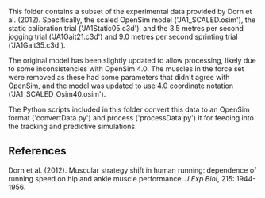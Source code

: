 This folder contains a subset of the experimental data provided by Dorn et al. (2012). Specifically, the scaled OpenSim model ('JA1_SCALED.osim'), the static calibration trial ('JA1Static05.c3d'), and the 3.5 metres per second jogging trial ('JA1Gait21.c3d') and 9.0 metres per second sprinting trial ('JA1Gait35.c3d').

The original model has been slightly updated to allow processing, likely due to some inconsistencies with OpenSim 4.0. The muscles in the force set were removed as these had some parameters that didn't agree with OpenSim, and the model was updated to use 4.0 coordinate notation ('JA1_SCALED_Osim40.osim').

The Python scripts included in this folder convert this data to an OpenSim format ('convertData.py') and process ('processData.py') it for feeding into the tracking and predictive simulations.

## References

Dorn et al. (2012). Muscular strategy shift in human running: dependence of running speed on hip and
ankle muscle performance. *J Exp Biol*, 215: 1944-1956.